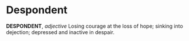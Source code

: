# Despondent

**DESPONDENT**, _adjective_ Losing courage at the loss of hope; sinking into dejection; depressed and inactive in despair.